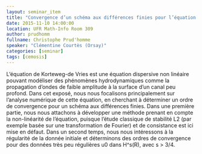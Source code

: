 ```yaml
---
layout: seminar_item
title: "Convergence d’un schéma aux différences finies pour l’équation de Korteweg-de Vries"
date: 2015-11-10 14:00:00
location: UFR Math-Info Room 309
author: prudhomm
fullname: Christophe Prud'homme
speaker: "Clémentine Courtès (Orsay)"
categories: [seminar]
tags: [cemosis]
---
```



L’équation de Korteweg-de Vries est une équation dispersive non linéaire
pouvant modéliser des phénomènes hydrodynamiques comme la propagation
d’ondes de faible amplitude à la surface d’un canal peu profond.
Dans cet exposé, nous nous focalisons principalement sur l’analyse numérique
de cette équation, en cherchant à déterminer un ordre de convergence pour
un schéma aux différences finies.
Dans une première partie, nous nous attachons à développer une méthode
prenant en compte la non-linéarité de l’équation, puisque l’étude classique
de stabilité L2 (par exemple basée sur une transformation de Fourier) et de
consistance est ici mise en défaut.
Dans un second temps, nous nous intéressons à la régularité de la donnée
initiale et déterminons des ordres de convergence pour des données très peu
régulières u0 dans H^s(R), avec s > 3/4.

